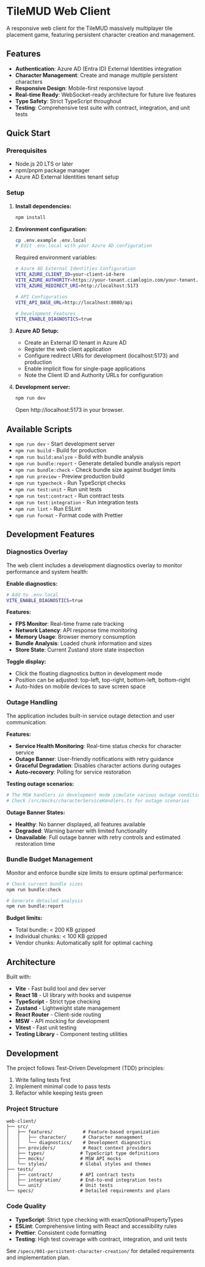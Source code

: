 # TileMUD Web Client

A responsive web client for the TileMUD massively multiplayer tile placement game, featuring persistent character creation and management.

## Features

- **Authentication**: Azure AD (Entra ID) External Identities integration
- **Character Management**: Create and manage multiple persistent characters
- **Responsive Design**: Mobile-first responsive layout
- **Real-time Ready**: WebSocket-ready architecture for future live features
- **Type Safety**: Strict TypeScript throughout
- **Testing**: Comprehensive test suite with contract, integration, and unit tests

## Quick Start

### Prerequisites

- Node.js 20 LTS or later
- npm/pnpm package manager
- Azure AD External Identities tenant setup

### Setup

1. **Install dependencies:**
   ```bash
   npm install
   ```

2. **Environment configuration:**
   ```bash
   cp .env.example .env.local
   # Edit .env.local with your Azure AD configuration
   ```
   
   Required environment variables:
   ```bash
   # Azure AD External Identities Configuration
   VITE_AZURE_CLIENT_ID=your-client-id-here
   VITE_AZURE_AUTHORITY=https://your-tenant.ciamlogin.com/your-tenant.onmicrosoft.com
   VITE_AZURE_REDIRECT_URI=http://localhost:5173
   
   # API Configuration
   VITE_API_BASE_URL=http://localhost:8080/api
   
   # Development Features
   VITE_ENABLE_DIAGNOSTICS=true
   ```

3. **Azure AD Setup:**
   - Create an External ID tenant in Azure AD
   - Register the web client application
   - Configure redirect URIs for development (localhost:5173) and production
   - Enable implicit flow for single-page applications
   - Note the Client ID and Authority URLs for configuration

4. **Development server:**
   ```bash
   npm run dev
   ```
   
   Open http://localhost:5173 in your browser.

## Available Scripts

- `npm run dev` - Start development server
- `npm run build` - Build for production
- `npm run build:analyze` - Build with bundle analysis
- `npm run bundle:report` - Generate detailed bundle analysis report
- `npm run bundle:check` - Check bundle size against budget limits
- `npm run preview` - Preview production build
- `npm run typecheck` - Run TypeScript checks
- `npm run test:unit` - Run unit tests
- `npm run test:contract` - Run contract tests
- `npm run test:integration` - Run integration tests
- `npm run lint` - Run ESLint
- `npm run format` - Format code with Prettier

## Development Features

### Diagnostics Overlay

The web client includes a development diagnostics overlay to monitor performance and system health:

**Enable diagnostics:**
```bash
# Add to .env.local
VITE_ENABLE_DIAGNOSTICS=true
```

**Features:**
- **FPS Monitor**: Real-time frame rate tracking
- **Network Latency**: API response time monitoring
- **Memory Usage**: Browser memory consumption
- **Bundle Analysis**: Loaded chunk information and sizes
- **Store State**: Current Zustand store state inspection

**Toggle display:**
- Click the floating diagnostics button in development mode
- Position can be adjusted: top-left, top-right, bottom-left, bottom-right
- Auto-hides on mobile devices to save screen space

### Outage Handling

The application includes built-in service outage detection and user communication:

**Features:**
- **Service Health Monitoring**: Real-time status checks for character service
- **Outage Banner**: User-friendly notifications with retry guidance  
- **Graceful Degradation**: Disables character actions during outages
- **Auto-recovery**: Polling for service restoration

**Testing outage scenarios:**
```bash
# The MSW handlers in development mode simulate various outage conditions
# Check /src/mocks/characterServiceHandlers.ts for outage scenarios
```

**Outage Banner States:**
- **Healthy**: No banner displayed, all features available
- **Degraded**: Warning banner with limited functionality
- **Unavailable**: Full outage banner with retry controls and estimated restoration time

### Bundle Budget Management

Monitor and enforce bundle size limits to ensure optimal performance:

```bash
# Check current bundle sizes
npm run bundle:check

# Generate detailed analysis
npm run bundle:report
```

**Budget limits:**
- Total bundle: < 200 KB gzipped
- Individual chunks: < 100 KB gzipped
- Vendor chunks: Automatically split for optimal caching

## Architecture

Built with:
- **Vite** - Fast build tool and dev server
- **React 18** - UI library with hooks and suspense
- **TypeScript** - Strict type checking
- **Zustand** - Lightweight state management
- **React Router** - Client-side routing
- **MSW** - API mocking for development
- **Vitest** - Fast unit testing
- **Testing Library** - Component testing utilities

## Development

The project follows Test-Driven Development (TDD) principles:

1. Write failing tests first
2. Implement minimal code to pass tests
3. Refactor while keeping tests green

### Project Structure

```
web-client/
├── src/
│   ├── features/           # Feature-based organization
│   │   ├── character/      # Character management
│   │   └── diagnostics/    # Development diagnostics
│   ├── providers/          # React context providers
│   ├── types/             # TypeScript type definitions
│   ├── mocks/             # MSW API mocks
│   └── styles/            # Global styles and themes
├── tests/
│   ├── contract/          # API contract tests
│   ├── integration/       # End-to-end integration tests
│   └── unit/              # Unit tests
└── specs/                 # Detailed requirements and plans
```

### Code Quality

- **TypeScript**: Strict type checking with exactOptionalPropertyTypes
- **ESLint**: Comprehensive linting with React and accessibility rules
- **Prettier**: Consistent code formatting
- **Testing**: High test coverage with contract, integration, and unit tests

See `/specs/001-persistent-character-creation/` for detailed requirements and implementation plan.
```
